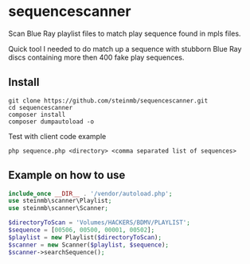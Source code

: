 # sequencescanner
Scan Blue Ray playlist files to match play sequence found in mpls files.

Quick tool I needed to do match up a sequence with stubborn Blue Ray discs containing more then 400 fake play sequences.

## Install

    git clone https://github.com/steinmb/sequencescanner.git
    cd sequencescanner
    composer install
    composer dumpautoload -o
    
Test with client code example

    php sequence.php <directory> <comma separated list of sequences>

## Example on how to use

```php
include_once __DIR__ . '/vendor/autoload.php';
use steinmb\scanner\Playlist;
use steinmb\scanner\Scanner;

$directoryToScan = 'Volumes/HACKERS/BDMV/PLAYLIST';
$sequence = [00506, 00500, 00001, 00502];
$playlist = new Playlist($directoryToScan);
$scanner = new Scanner($playlist, $sequence);
$scanner->searchSequence();
```
